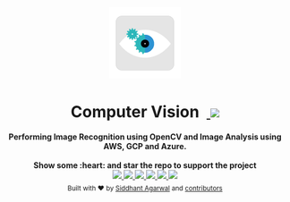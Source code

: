 <div align="center">
  <img src="img/logo_color.png" height="128" />
</div>
<h1 align="center">Computer Vision &nbsp;<a href="https://twitter.com/intent/tweet?text=Checkout+Computer+Vision%3A+Performing+Image+Recognition+and+Image+Analysis+on+AWS%2C+GCP+and+Azure&via=sidagarwal04&hashtags=CV,imageanalysis,aws,gcp,azure">
        <img src="https://img.shields.io/twitter/url/http/shields.io.svg?style=social&logo=twitter"/>
    </a></h1>
<div align="center">
  <strong>Performing Image Recognition using OpenCV and Image Analysis using AWS, GCP and Azure. </strong>
</div>
<br/>

<div align="center">  
  <strong>Show some :heart: and star the repo to support the project </strong>
  <br/>
    <!-- GitHub stars -->
    <a href="https://github.com/sidagarwal04/computervision-imageanalysis">
        <img src="https://img.shields.io/github/stars/sidagarwal04/computervision-imageanalysis.svg?style=social&logo=github&label=Stars"/>
    </a>
  <!-- GitHub forks -->
    <a href="https://github.com/sidagarwal04/computervision-imageanalysis/fork">
        <img src="hhttps://img.shields.io/github/forks/sidagarwal04/computervision-imageanalysis.svg?style=social&label=Fork"/>
    </a>
   <!-- GitHub watchers -->
    <a href="https://github.com/sidagarwal04/computervision-imageanalysis">
        <img src="https://img.shields.io/github/watchers/sidagarwal04/computervision-imageanalysis.svg?style=social&label=Watch"/>
    </a>
    <!-- Paypal Me! -->
    <a href="https://www.paypal.me/sidagarwal04/5">
        <img src="https://img.shields.io/badge/$-donate-ff69b4.svg?maxAge=2592000&amp;style=flat">
    </a>
     <!-- GitHub followers -->
    <a href="https://github.com/sidagarwal04/">
        <img src="https://img.shields.io/github/followers/sidagarwal04.svg?style=social&label=Follow%20@sidagarwal04"/>
    </a>
    <!-- Twitter Follow -->
    <a href="https://twitter.com/sidagarwal04">
        <img src="https://img.shields.io/twitter/follow/sidagarwal04.svg?style=social"/>
    </a>
  <br/>
</div>  
<div align="center">
  <sub>Built with ❤︎ by
  <a href="https://twitter.com/sidagarwal04">Siddhant Agarwal</a> and
  <a href="https://github.com/sidagarwal04/computervision-imageanalysis/graphs/contributors">
    contributors
  </a>
</div>
<br/>
